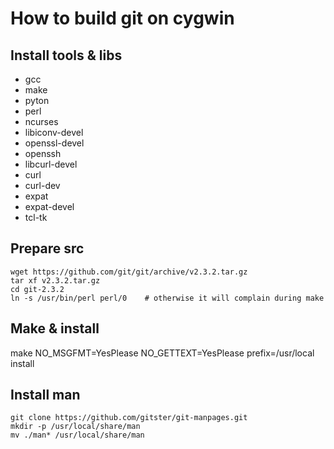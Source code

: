# How to build git on cygwin

## Install tools & libs
- gcc
- make
- pyton
- perl
- ncurses
- libiconv-devel
- openssl-devel
- openssh
- libcurl-devel
- curl
- curl-dev
- expat
- expat-devel
- tcl-tk


## Prepare src
	wget https://github.com/git/git/archive/v2.3.2.tar.gz
	tar xf v2.3.2.tar.gz
	cd git-2.3.2
	ln -s /usr/bin/perl perl/0    # otherwise it will complain during make

## Make & install
make NO_MSGFMT=YesPlease NO_GETTEXT=YesPlease prefix=/usr/local install 

## Install man
	git clone https://github.com/gitster/git-manpages.git
	mkdir -p /usr/local/share/man
	mv ./man* /usr/local/share/man
